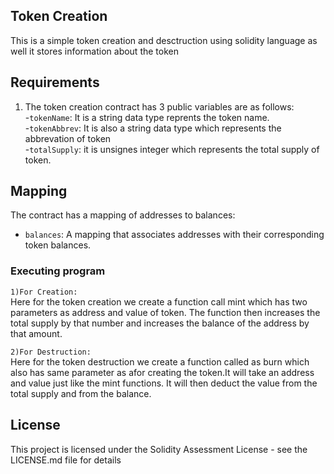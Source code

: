 ## Token Creation

This is a simple token creation and desctruction using solidity language as well it stores information about the token



## Requirements                                                                                                                                            

1. The token creation contract has 3 public variables are as follows:                                                                                                
   -`tokenName`: It is a string data type reprents the token name.																										    
   -`tokenAbbrev`: It is also a string data type which represents the abbrevation of token																				      
   -`totalSupply`: it is unsignes integer which represents the total supply of token.

## Mapping
The contract has a mapping of addresses to balances:
   - `balances`: A mapping that associates addresses with their corresponding token balances.


### Executing program

`1)For Creation:`                                                                                   
Here for the token creation we create a function call mint which has two parameters as address and value of token. The function then increases the total supply by that number and increases the balance of the address by that amount.

`2)For Destruction:`                                                                             
Here for the token destruction we create a function called as burn which also has same parameter as afor creating the token.It will take an address and value just like the mint functions. It will then deduct the value from the total supply and from the balance.




## License

This project is licensed under the Solidity Assessment License - see the LICENSE.md file for details
